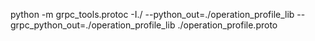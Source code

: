 python -m grpc_tools.protoc -I./ --python_out=./operation_profile_lib --grpc_python_out=./operation_profile_lib ./operation_profile.proto

